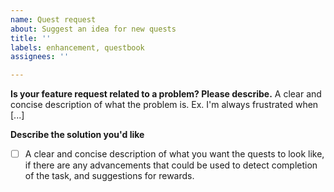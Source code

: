 ```yaml
---
name: Quest request
about: Suggest an idea for new quests
title: ''
labels: enhancement, questbook
assignees: ''

---
```


**Is your feature request related to a problem? Please describe.**
A clear and concise description of what the problem is. Ex. I'm always frustrated when [...]

**Describe the solution you'd like**
 - [ ] A clear and concise description of what you want the quests to look like, if there are any advancements that could be used to detect completion of the task, and suggestions for rewards.
